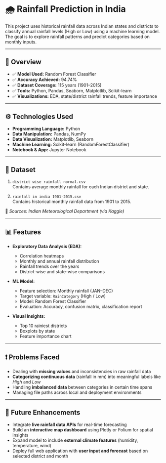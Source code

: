 # 🌧️ Rainfall Prediction in India 

This project uses historical rainfall data across Indian states and districts to classify annual rainfall levels (High or Low) using a machine learning model. The goal is to explore rainfall patterns and predict categories based on monthly inputs.

---

## 📌 Overview

- ✅ **Model Used:** Random Forest Classifier  
- ✅ **Accuracy Achieved:** 94.74%  
- ✅ **Dataset Coverage:** 115 years (1901–2015)  
- ✅ **Tools:** Python, Pandas, Seaborn, Matplotlib, Scikit-learn  
- ✅ **Visualizations:** EDA, state/district rainfall trends, feature importance

---

## ⚙️ Technologies Used

- **Programming Language:** Python  
- **Data Manipulation:** Pandas, NumPy  
- **Data Visualization:** Matplotlib, Seaborn  
- **Machine Learning:** Scikit-learn (RandomForestClassifier)  
- **Notebook & App:** Jupyter Notebook

---

## 📂 Dataset

1. `district wise rainfall normal.csv`  
   Contains average monthly rainfall for each Indian district and state.

2. `rainfall in india 1901-2015.csv`  
   Contains historical monthly rainfall data from 1901 to 2015.

📌 *Sources: Indian Meteorological Department (via Kaggle)*

---

## 📊 Features

- **Exploratory Data Analysis (EDA):**
  - Correlation heatmaps
  - Monthly and annual rainfall distribution
  - Rainfall trends over the years
  - District-wise and state-wise comparisons

- **ML Model:**
  - Feature selection: Monthly rainfall (JAN–DEC)
  - Target variable: `RainCategory` (High / Low)
  - Model: Random Forest Classifier
  - Evaluation: Accuracy, confusion matrix, classification report

- **Visual Insights:**
  - Top 10 rainiest districts
  - Boxplots by state
  - Feature importance chart

---

## ❗ Problems Faced

- Dealing with **missing values** and inconsistencies in raw rainfall data  
- **Categorizing continuous data** (rainfall in mm) into meaningful labels like *High* and *Low*  
- Handling **imbalanced data** between categories in certain time spans   
- Managing file paths across local and deployment environments

---

## 🚀 Future Enhancements

- Integrate **live rainfall data APIs** for real-time forecasting  
- Build an **interactive map dashboard** using Plotly or Folium for spatial insights  
- Expand model to include **external climate features** (humidity, temperature, wind)  
- Deploy full web application with **user input and forecast** based on selected district and month

